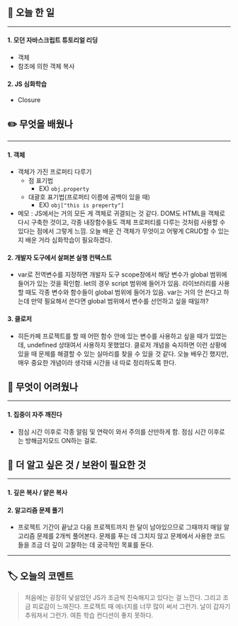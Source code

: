 ## 📅 오늘 한 일
---
#### 1. 모던 자바스크립트 튜토리얼 리딩
- 객체
- 참조에 의한 객체 복사

#### 2. JS 심화학습
- Closure

## ✏️ 무엇을 배웠나
---
#### 1. 객체
- 객체가 가진 프로퍼티 다루기
	- 점 표기법
		- EX) `obj.property`
	- 대괄호 표기법(프로퍼티 이름에 공백이 있을 때)
		- EX) `obj["this is preperty"]`
- 메모 : JS에서는 거의 모든 게 객체로 귀결되는 것 같다. DOM도 HTML을 객체로 다시 구축한 것이고, 각종 내장함수들도 객체 프로퍼티를 다루는 것처럼 사용할 수 있다는 점에서 그렇게 느낌. 오늘 배운 건 객체가 무엇이고 어떻게 CRUD할 수 있는지 배운 거라 심화학습이 필요하겠다.

#### 2. 개발자 도구에서 살펴본 실행 컨텍스트
- var로 전역변수를 지정하면 개발자 도구 scope창에서 해당 변수가 global 범위에 들어가 있는 것을 확인함. let의 경우 script 범위에 들어가 있음. 라이브러리를 사용할 때도 각종 변수와 함수들이 global 범위에 들어가 있음. var는 거의 안 쓴다고 하는데 만약 필요해서 쓴다면 global 범위에서 변수를 선언하고 싶을 때일까?

#### 3. 클로저
- 히든카페 프로젝트를 할 때 어떤 함수 안에 있는 변수를 사용하고 싶을 때가 있었는데, undefined 상태여서 사용하지 못했었다. 클로저 개념을 숙지하면 이런 상황에 있을 때 문제를 해결할 수 있는 실마리를 찾을 수 있을 것 같다. 오늘 배우긴 했지만, 매우 중요한 개념이라 생각돼 시간을 내 따로 정리하도록 한다.

## 🥵 무엇이 어려웠나
---
#### 1. 집중이 자주 깨진다
- 점심 시간 이후로 각종 알림 및 연락이 와서 주의를 산만하게 함. 점심 시간 이후로는 방해금지모드 ON하는 걸로.

## 🔎 더 알고 싶은 것 / 보완이 필요한 것
---
#### 1. 깊은 복사 / 얕은 복사
#### 2. 알고리즘 문제 풀기
- 프로젝트 기간이 끝났고 다음 프로젝트까지 한 달이 남아있으므로 그때까지 매일 알고리즘 문제를 2개씩 풀어본다. 문제를 푸는 데 그치지 않고 문제에서 사용한 코드들을 조금 더 깊이 고찰하는 데 궁극적인 목표를 둔다.

---
## 🏷️ 오늘의 코멘트
> 처음에는 굉장히 낯설었던 JS가 조금씩 친숙해지고 있다는 걸 느낀다. 그리고 조금 피로감이 느껴진다. 프로젝트 때 에너지를 너무 많이 써서 그런가. 날이 갑자기 추워져서 그런가. 여튼 학습 컨디션이 좋지 못하다.